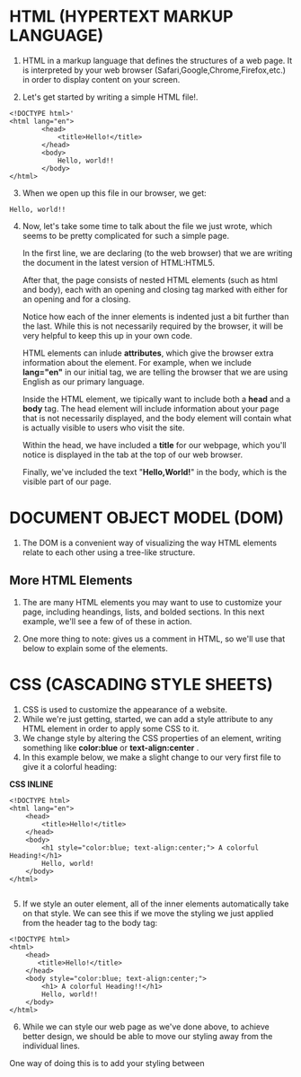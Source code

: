 # **HTML (HYPERTEXT MARKUP LANGUAGE)**

1. HTML in a markup language that defines the structures of a web page. It is interpreted by your web browser
   (Safari,Google,Chrome,Firefox,etc.) in order to display content on your screen.

2. Let's get started by writing a simple HTML file!.

```
<!DOCTYPE html>'
<html lang="en">
        <head>
            <title>Hello!</title>
        </head>
        <body>
            Hello, world!!
        </body>
</html>
```

3. When we open up this file in our browser, we get:

```
Hello, world!!
```

4. Now, let's take some time to talk about the file we just wrote, which seems to be pretty complicated for such a simple page.

   In the first line, we are declaring (to the web browser) that we are writing the document in the latest version of HTML:HTML5.

   After that, the page consists of nested HTML elements (such as html and body), each with an opening and closing tag marked with either **<element>** for an opening and **</element>** for a closing.

   Notice how each of the inner elements is indented just a bit further than the last. While this is not necessarily required by the browser, it will be very helpful to keep this up in your own code.

   HTML elements can inlude **attributes**, which give the browser extra information about the element. For example, when we include **lang="en"** in our initial tag, we are telling the browser that we are using English as our primary language.

   Inside the HTML element, we tipically want to include both a **head** and a **body** tag. The head element will include information about your page that is not necessarily displayed, and the body element will contain what is actually visible to users who visit the site.

   Within the head, we have included a **title** for our webpage, which you'll notice is displayed in the tab at the top of our web browser.

   Finally, we've included the text "**Hello,World!**" in the body, which is the visible part of our page.

# **DOCUMENT OBJECT MODEL (DOM)**

1. The DOM is a convenient way of visualizing the way HTML elements relate to each other using a tree-like structure.

## **More HTML Elements**

1. The are many HTML elements you may want to use to customize your page, including heandings, lists, and bolded sections. In this next example, we'll see a few of of these in action.

2. One more thing to note: <!----> gives us a comment in HTML, so we'll use that below to explain some of the elements.

# **CSS (CASCADING STYLE SHEETS)**

1. CSS is used to customize the appearance of a website.
2. While we're just getting, started, we can add a style attribute to any HTML element in order to apply some CSS to it.
3. We change style by altering the CSS properties of an element, writing something like **color:blue** or **text-align:center** .
4. In this example below, we make a slight change to our very first file to give it a colorful heading:

**CSS INLINE**

```
<!DOCTYPE html>
<html lang="en">
    <head>
        <title>Hello!</title>
    </head>
    <body>
        <h1 style="color:blue; text-align:center;"> A colorful Heading!</h1>
        Hello, world!
    </body>
</html>


```

5. If we style an outer element, all of the inner elements automatically take on that style. We can see this if we move the styling we just applied from the header tag to the body tag:

```
<!DOCTYPE html>
<html>
    <head>
       <title>Hello!</title>
    </head>
    <body style="color:blue; text-align:center;">
        <h1> A colorful Heading!!</h1>
        Hello, world!!
    </body>
</html>

```

6. While we can style our web page as we've done above, to achieve better design, we should be able to move our styling away from the individual lines.

One way of doing this is to add your styling between <style> tags in the head. Inside these tags, we write types of elements we want to be style, and the styling we wish to apply to them, For example:

**CSS INSIDE THE STYLE TAG AND THE HEAD TAG**

```
<!DOCTYPE html>
<head>
<html>
    <title>Hello!</title>
    <style>
        h1{
            color:blue;
            text-align:center;
        }
    </style>
    </head>
    <body>
        <h1> A colorful Heading!! </h1>
        Hello world!
    </body>
</html>
```

7. Another way is to include in a <link> element in your head with a link to a styles.css file that contains some styling. This means the HTML file would look like:

**CSS IMPORT WITH LINK TAG**

```
<html lang="en">
  <!DOCTYPE html>
  <head>
      <title>Hello!</title>
      <link rel="stylesheet" href="styles.css">
  </head>
  <body>
      <h1 >A Colorful Heading!</h1>
      Hello, world!
  </body>
  </html>
```

And our file called styles.css would look like:

h1{
color:blue;
text-align:center;
}

And our file called **styles.css** would look like:

```
    h1{
        color:blue;
        text-align: center;
    }

```

# **CSS SELECTORS**

This is good introduction into what are known as CSS selectors. There are many ways to determine which HTML elements you are styling, some of which we'll mention here:

1. **Element type:** This is what we've been doing so far: styling all elements of the sample type.
2. **Id:** Another option is to give our HTML elements an id like to so: `<h1 id="first-header">Hello</h1>` and then applying styling using `#first-header{...}` using the hastag to show that we're searching by id. Importantly, no two elements can have the same id, and no element can have more than one id.
3. **class:** This is similar to id, but a class can be shared by more than one element, and a single element can have more than one class. We add classes to an HTML element like this: `<h1 class="page-text muted">Hello!</h1>` (note that we just added two classes to the element: page-text and muted). We then style based on class using a period instead of a hastag `.muted{...}`.
4. Now, we also have to deal with the problem of potentially conflicting CSS. What happens when a header should be red based on its class but blue on its id? CSS has a specificity order that goes:
